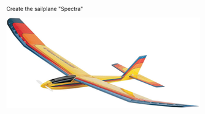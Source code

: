 Create the sailplane "Spectra"

![Sailplane "Spectra"](assets/images/spectra/spectra_title.jpg "Планер Spectra")

